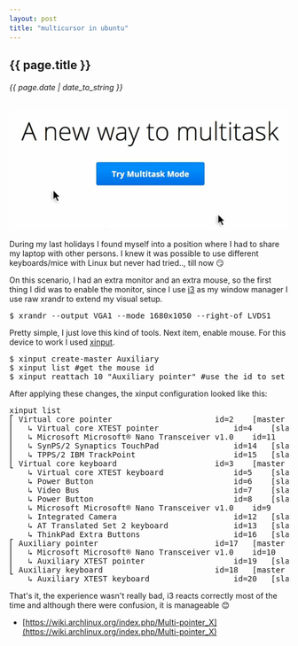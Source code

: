 ```yaml
---
layout: post
title: "multicursor in ubuntu"
---
```


## {{ page.title }}

###### {{ page.date | date_to_string }}

**[![](/assets/img/88.png)](/assets/img/88.png)**

During my last holidays I found myself into a position where I had to share my laptop with other persons. I knew it was possible to use different keyboards/mice with Linux but never had tried.., till now &#128527;

On this scenario, I had an extra monitor and an extra mouse, so the first thing I did was to enable the monitor, since I use [i3](http://i3wm.org/) as my window manager I use raw xrandr to extend my visual setup.

<pre>
$ xrandr --output VGA1 --mode 1680x1050 --right-of LVDS1
</pre>

Pretty simple, I just love this kind of tools. Next item, enable mouse. For this device to work I used [xinput](http://cgit.freedesktop.org/xorg/app/xinput/).

<pre>
$ xinput create-master Auxiliary
$ xinput list #get the mouse id
$ xinput reattach 10 "Auxiliary pointer" #use the id to set it as auxiliar pointer
</pre>

After applying these changes, the xinput configuration looked like this: 

<pre>
xinput list
⎡ Virtual core pointer                    	id=2	[master pointer  (3)]
⎜   ↳ Virtual core XTEST pointer              	id=4	[slave  pointer  (2)]
⎜   ↳ Microsoft Microsoft® Nano Transceiver v1.0	id=11	[slave  pointer  (2)]
⎜   ↳ SynPS/2 Synaptics TouchPad              	id=14	[slave  pointer  (2)]
⎜   ↳ TPPS/2 IBM TrackPoint                   	id=15	[slave  pointer  (2)]
⎣ Virtual core keyboard                   	id=3	[master keyboard (2)]
    ↳ Virtual core XTEST keyboard             	id=5	[slave  keyboard (3)]
    ↳ Power Button                            	id=6	[slave  keyboard (3)]
    ↳ Video Bus                               	id=7	[slave  keyboard (3)]
    ↳ Power Button                            	id=8	[slave  keyboard (3)]
    ↳ Microsoft Microsoft® Nano Transceiver v1.0	id=9	[slave  keyboard (3)]
    ↳ Integrated Camera                       	id=12	[slave  keyboard (3)]
    ↳ AT Translated Set 2 keyboard            	id=13	[slave  keyboard (3)]
    ↳ ThinkPad Extra Buttons                  	id=16	[slave  keyboard (3)]
⎡ Auxiliary pointer                       	id=17	[master pointer  (18)]
⎜   ↳ Microsoft Microsoft® Nano Transceiver v1.0	id=10	[slave  pointer  (17)]
⎜   ↳ Auxiliary XTEST pointer                 	id=19	[slave  pointer  (17)]
⎣ Auxiliary keyboard                      	id=18	[master keyboard (17)]
    ↳ Auxiliary XTEST keyboard                	id=20	[slave  keyboard (18)]
</pre>

That's it, the experience wasn't really bad, i3 reacts correctly most of the time and although there were confusion, it is manageable &#128522;

- [https://wiki.archlinux.org/index.php/Multi-pointer_X](https://wiki.archlinux.org/index.php/Multi-pointer_X)
